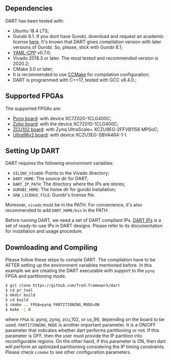 
## Dependencies

DART has been tested with:

- Ubuntu 18.4 LTS;
- Gurobi 8.1. If you dont have Gurobi, download and request an academic license [here](https://www.gurobi.com/downloads/). It's known that DART gives compilation version with later versions of Gurobi. So, please, stick with Gurobi 8.1;
- [YAML-CPP](https://github.com/jbeder/yaml-cpp/releases/tag/yaml-cpp-0.7.0) v0.7.0;
- Vivado 2018.3 or later. The most tested and recommended version is 2020.2;
- CMake 3.0 or later;
- It is recommended to use [CCMake](https://askubuntu.com/questions/121797/how-do-i-install-ccmake) for compilation configuration;
- DART is programmed with C++17, tested with GCC v8.4.0.;

## Supported FPGAs

The supported FPGAs are:

 - [Pynq board](https://store.digilentinc.com/pynq-z1-python-productivity-for-zynq-7000-arm-fpga-soc/): with device XC7Z020-1CLG400C;
 - [Zybo board](https://reference.digilentinc.com/programmable-logic/zybo/start): with the device XC7Z010-1CLG400C; 
 - [ZCU102 board](https://www.xilinx.com/products/boards-and-kits/ek-u1-zcu102-g.html): with Zynq UltraScale+ XCZU9EG-2FFVB1156 MPSoC;
 - [Ultra96v2 board](https://www.avnet.com/wps/portal/us/products/new-product-introductions/npi/aes-ultra96-v2/): with device XCZU3EG-SBVA484-1-I.


## Setting Up DART

DART requires the following environment variables:

 - `XILINX_VIVADO`: Points to the Vivado directory;
 - `DART_HOME`: The source dir for DART;
 - `DART_IP_PATH`: The directory where the IPs are stores;
 - `GUROBI_HOME`: The home dir for gurobi installation;
 - `GRB_LICENSE_FILE`: Gurobi's license file.

Moreover, `vivado` must be in the PATH. For convenience, it's also recommended to add `DART_HOME/bin` in the PATH.

Before running DART, we need a set of DART compliant IPs. [DART IPs](https://github.com/fred-framework/dart_ips) is a set of ready-to-use IPs in DART designs. Please refer to its documentation for installation and usage procedure.

## Downloading and Compiling

Please follow these steps to compile DART. The compilation have to be AFTER setting up the environment variables mentioned before. In this example we are creating the DART executable with support to the `pynq` FPGA and partitioning mode.

```bash
$ git clone https://github.com/fred-framework/dart
$ cd pr_tool
$ mkdir build
$ cd build
$ cmake .. FPGA=pynq PARTITIONING_MODE=ON
$ make -j 8
```

where `FPGA` is: pynq, zynq, zcu_102, or us_96, depending on the board to be used. `PARTITIONING_MODE` is another important parameter. It is a ON/OFF parameter that indicates whether dart performs partitioning or not. If this parameter is OFF, then the user must provide the IP partition into reconfigurable regions. On the other hand, if this parameter is ON, then dart will perform an optimized partitioninig considering the IP timing constraints. Please check `ccmake` to see other configuration parameters.

